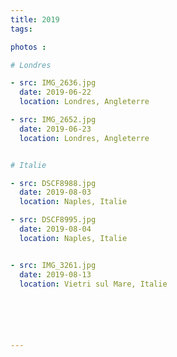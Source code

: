 ```yaml
---
title: 2019
tags:

photos :

# Londres

- src: IMG_2636.jpg
  date: 2019-06-22
  location: ‎⁨Londres, Angleterre

- src: IMG_2652.jpg
  date: 2019-06-23
  location: ‎⁨Londres, Angleterre


# Italie

- src: DSCF8988.jpg
  date: 2019-08-03
  location: ‎⁨Naples⁩, Italie

- src: DSCF8995.jpg
  date: 2019-08-04
  location: ‎⁨Naples⁩, Italie


- src: IMG_3261.jpg
  date: 2019-08-13
  location: ‎⁨Vietri sul Mare, Italie






---
```

